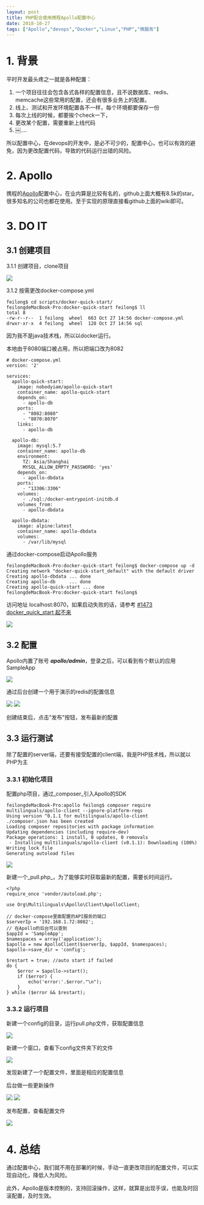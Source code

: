 ```yaml
---
layout: post
title: PHP配合使用携程Apollo配置中心
date: 2018-10-27
tags: ["Apollo","devops","Docker","Linux","PHP","微服务"]
---
```


# 1. 背景

平时开发最头疼之一就是各种配置：

1.  一个项目往往会包含各式各样的配置信息，且不说数据库、redis、memcache这些常用的配置，还会有很多业务上的配置。
2.  线上、测试和开发环境配置各不一样，每个环境都要保存一份
3.  每次上线的时候，都要挨个check一下，
4.  更改某个配置，需要重新上线代码
5.  ￼....

所以配置中心，在devops的开发中，是必不可少的，配置中心，也可以有效的避免，因为更改配置代码，导致的代码运行出错的风险。

# 2. Apollo

携程的[Apollo](https://github.com/ctripcorp/apollo)配置中心，在业内算是比较有名的，github上面大概有8.5k的star。很多知名的公司也都在使用。至于实现的原理直接看github上面的wiki即可。

# 3. DO IT

## 3.1 创建项目

3.1.1 创建项目，clone项目

![](WX20181027-143049@2x.png)

3.1.2 按需更改docker-compose.yml

    feilong$ cd scripts/docker-quick-start/
    feilongdeMacBook-Pro:docker-quick-start feilong$ ll
    total 8
    -rw-r--r--  1 feilong  wheel  663 Oct 27 14:56 docker-compose.yml
    drwxr-xr-x  4 feilong  wheel  128 Oct 27 14:56 sql

因为我不是java技术栈，所以以docker运行。

本地由于8080端口被占用，所以把端口改为8082

    # docker-compose.yml
    version: '2'

    services:
      apollo-quick-start:
        image: nobodyiam/apollo-quick-start
        container_name: apollo-quick-start
        depends_on:
          - apollo-db
        ports:
          - "8082:8080"
          - "8070:8070"
        links:
          - apollo-db

      apollo-db:
        image: mysql:5.7
        container_name: apollo-db
        environment:
          TZ: Asia/Shanghai
          MYSQL_ALLOW_EMPTY_PASSWORD: 'yes'
        depends_on:
          - apollo-dbdata
        ports:
          - "13306:3306"
        volumes:
          - ./sql:/docker-entrypoint-initdb.d
        volumes_from:
          - apollo-dbdata

      apollo-dbdata:
        image: alpine:latest
        container_name: apollo-dbdata
        volumes:
          - /var/lib/mysql

通过docker-compose启动Apollo服务

    feilongdeMacBook-Pro:docker-quick-start feilong$ docker-compose up -d
    Creating network "docker-quick-start_default" with the default driver
    Creating apollo-dbdata ... done
    Creating apollo-db     ... done
    Creating apollo-quick-start ... done
    feilongdeMacBook-Pro:docker-quick-start feilong$

访问地址 localhost:8070，如果启动失败的话，请参考 [#1473 docker_quick_start 起不来](https://github.com/ctripcorp/apollo/issues/1473)

![](WX20181027-152632.png)

## 3.2 配置

Apollo内置了账号 _**apollo/admin**_，登录之后，可以看到有个默认的应用SampleApp

![](WX20181027-153023.png)

通过后台创建一个用于演示的redis的配置信息

![](WX20181027-153143@2x.png)
![](1540625597036.jpg)

创建结束后，点击"发布"按钮，发布最新的配置

## 3.3 运行测试

除了配置的server端，还要有接受配置的client端，我是PHP技术栈，所以就以PHP为主

### 3.3.1 初始化项目

配置php项目，通过_composer_引入Apollo的SDK

    feilongdeMacBook-Pro:apollo feilong$ composer require multilinguals/apollo-client --ignore-platform-reqs
    Using version ^0.1.1 for multilinguals/apollo-client
    ./composer.json has been created
    Loading composer repositories with package information
    Updating dependencies (including require-dev)
    Package operations: 1 install, 0 updates, 0 removals
     - Installing multilinguals/apollo-client (v0.1.1): Downloading (100%)
    Writing lock file
    Generating autoload files

![](WX20181027-161420@2x.png)

新建一个_pull.php_，为了能够实时获取最新的配置，需要长时间运行。

    <?php
    require_once 'vendor/autoload.php';

    use Org\Multilinguals\Apollo\Client\ApolloClient;

    // docker-compose里面配置的API服务的端口
    $serverIp = '192.168.1.72:8082';
    // 在Apollo的后台可以查到
    $appId = 'SampleApp';
    $namespaces = array('application');
    $apollo = new ApolloClient($serverIp, $appId, $namespaces);
    $apollo->save_dir = 'config';

    $restart = true; //auto start if failed
    do {
        $error = $apollo->start();
        if ($error) {
            echo('error:'.$error."\n");
        }
    } while ($error && $restart);

### 3.3.2 运行项目

新建一个config的目录，运行pull.php文件，获取配置信息

![](WX20181027-162049@2x.png)

新建一个窗口，查看下config文件夹下的文件

![](WX20181027-162156@2x.png)

发现新建了一个配置文件，里面是相应的配置信息

后台做一些更新操作

![](WX20181027-162346.png)
![](WX20181027-162403.png)

发布配置，查看配置文件

![](WX20181027-162428@2x.png)

# 4. 总结

通过配置中心，我们就不用在部署的时候，手动一直更改项目的配置文件，可以实现自动化，降低人为风险。

此外，Apollo是版本控制的，支持回滚操作，这样，就算是出现手误，也能及时回滚配置，及时生效。